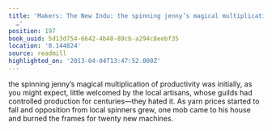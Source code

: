 ```yaml
---
title: 'Makers: The New Indu: the spinning jenny’s magical multiplication of productivity
  …'
position: 197
book_uuid: 5d13d754-6642-4b40-89cb-a294c8eebf35
location: '0.144824'
source: readmill
highlighted_on: '2013-04-04T13:47:52.000Z'
---
```


the spinning jenny’s magical multiplication of productivity was initially, as you might expect, little welcomed by the local artisans, whose guilds had controlled production for centuries—they hated it. As yarn prices started to fall and opposition from local spinners grew, one mob came to his house and burned the frames for twenty new machines.